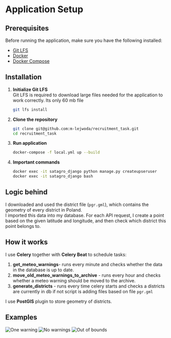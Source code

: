 # Application Setup

## Prerequisites

Before running the application, make sure you have the following installed:

- [Git LFS](https://git-lfs.com/)  
- [Docker](https://docs.docker.com/get-docker/)  
- [Docker Compose](https://docs.docker.com/compose/install/)  

## Installation

1. **Initialize Git LFS**  
   Git LFS is required to download large files needed for the application to work correctly. Its only 60 mb file
   ```bash
   git lfs install
   
2. **Clone the repository**
   ```bash
   git clone git@github.com:m-lejwoda/recruitment_task.git
   cd recruitment_task
3. **Run application**
    ```bash
    docker-compose -f local.yml up --build
4. **Important commands**
   ```bash
   docker exec -it satagro_django python manage.py createupseruser
   docker exec -it satagro_django bash

## Logic behind
I downloaded and used the district file (`pgr.gml`), which contains the geometry of every district in Poland.  
I imported this data into my database. For each API request, I create a point based on the given latitude and longitude, and then check which district this point belongs to.

## How it works
I use **Celery** together with **Celery Beat** to schedule tasks:
1. **get_meteo_warnings**- runs every minute and checks whether the data in the database is up to date.  
2. **move_old_meteo_warnings_to_archive** - runs every hour and checks whether a meteo warning should be moved to the archive.
3. **generate_districts** - runs every time celery starts and checks a districts are currently in db if not script is adding files based on file `pgr.gml`

I use **PostGIS** plugin to store geometry of districts.

## Examples
![One warning](images/one_warning.png)
![No warnings](images/no_warnings.png)
![Out of bounds](images/out_of_bounds.png)

